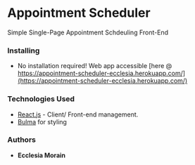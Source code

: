 # Appointment Scheduler
Simple Single-Page Appointment Schdeuling Front-End


### Installing
 - No installation required! Web app accessible [here @ https://appointment-scheduler-ecclesia.herokuapp.com/](https://appointment-scheduler-ecclesia.herokuapp.com/)

### Technologies Used
- [React.js](https://reactjs.org/) - Client/ Front-end management.
- [Bulma](https://bulma.io/) for styling 


### Authors

* **Ecclesia Morain** 
